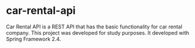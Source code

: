 # car-rental-api
Car Rental API is a REST API that has the basic functionality for car rental company. This project was developed for study purposes. It developed with Spring Framework 2.4.
